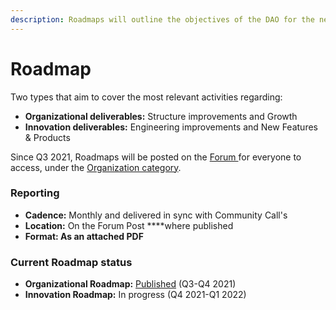 ```yaml
---
description: Roadmaps will outline the objectives of the DAO for the next quarter or more.
---
```


# Roadmap

Two types that aim to cover the most relevant activities regarding:

* **Organizational deliverables:** Structure improvements and Growth
* **Innovation deliverables:** Engineering improvements and New Features & Products

Since Q3 2021, Roadmaps will be posted on the [Forum ](https://forum.piedao.org)for everyone to access, under the [Organization category](https://forum.piedao.org/c/organization/12).

### Reporting

* **Cadence:** Monthly and delivered in sync with Community Call's
* **Location:** On the Forum Post ****where published
* **Format: As an attached PDF**

### Current Roadmap status

* **Organizational Roadmap:** [Published](https://forum.piedao.org/t/piedao-organizational-roadmap-q3-q4-2021/978) \(Q3-Q4 2021\)
* **Innovation Roadmap:** In progress \(Q4 2021-Q1 2022\)

